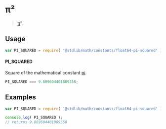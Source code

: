 π²
===

> [π][pi]².

<!-- <usage> -->
## Usage

``` javascript
var PI_SQUARED = require( '@stdlib/math/constants/float64-pi-squared' );
```

#### PI_SQUARED

Square of the mathematical constant [pi][pi].

``` javascript
PI_SQUARED === 9.869604401089358;
```

<!-- </usage> -->

<!-- <examples> -->
## Examples

``` javascript
var PI_SQUARED = require( '@stdlib/math/constants/float64-pi-squared' );

console.log( PI_SQUARED );
// returns 9.869604401089358
```

<!-- </examples> -->

<!-- <links> -->
<!-- FIXME -->
[pi]: https://github.com/const-io/pi
<!-- </links> -->
